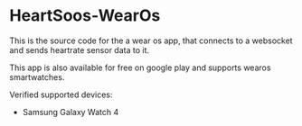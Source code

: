 # HeartSoos-WearOs

This is the source code for the a wear os app, that connects to a websocket and sends heartrate sensor data to it.

This app is also available for free on google play and supports wearos smartwatches.

Verified supported devices:
+ Samsung Galaxy Watch 4
